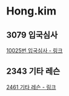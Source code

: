 # Hong.kim

## 3079 입국심사

[10025번 입국심사 - 링크](https://www.acmicpc.net/problem/3079)

## 2343 기타 레슨

[2461 기타 레슨 - 링크](https://www.acmicpc.net/problem/2343)
